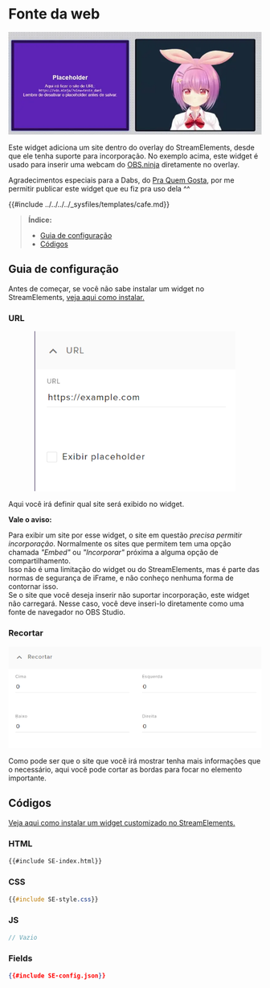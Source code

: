 # Fonte da web

![Demonstração do widget](preview.webp)

Este widget adiciona um site dentro do overlay do StreamElements, desde que ele tenha suporte para incorporação. No exemplo acima, este widget é usado para inserir uma webcam do [OBS.ninja](https://vdo.ninja) diretamente no overlay.

Agradecimentos especiais para a Dabs, do [Pra Quem Gosta](https://www.youtube.com/c/PraQuemGosta), por me permitir publicar este widget que eu fiz pra uso dela ^^

{{#include ../../../../_sysfiles/templates/cafe.md}}




> **Índice:**  
> - [Guia de configuração](#guia-de-configuração)
> - [Códigos](#códigos)




## Guia de configuração

Antes de começar, se você não sabe instalar um widget no StreamElements, [veja aqui como instalar.](../instrucoes/main.md)




### URL

<p align="center"><img src="./guia1.png" width="400px"></p>

Aqui você irá definir qual site será exibido no widget.  

<div class="note"><b>Vale o aviso: </b>

Para exibir um site por esse widget, o site em questão _precisa permitir incorporação_. Normalmente os sites que permitem tem uma opção chamada _"Embed"_ ou _"Incorporar"_ próxima a alguma opção de compartilhamento.  
Isso não é uma limitação do widget ou do StreamElements, mas é parte das normas de segurança de iFrame, e não conheço nenhuma forma de contornar isso.  
Se o site que você deseja inserir não suportar incorporação, este widget não carregará. Nesse caso, você deve inseri-lo diretamente como uma fonte de navegador no OBS Studio.

</div>




### Recortar

<p align="center"><img src="./guia2.png" width="600px"></p>

Como pode ser que o site que você irá mostrar tenha mais informações que o necessário, aqui você pode cortar as bordas para focar no elemento importante.




## Códigos

[Veja aqui como instalar um widget customizado no StreamElements.](../instrucoes/main.md)

### HTML
```html
{{#include SE-index.html}}
```

### CSS
```css
{{#include SE-style.css}}
```

### JS
```javascript
// Vazio
```

### Fields
```json
{{#include SE-config.json}}
```